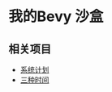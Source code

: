 # 我的Bevy 沙盒

## 相关项目

- [系统计划](https://github.com/foxzool/bevy_playground/tree/main/projects/system_runner)
- [三种时间](https://github.com/foxzool/bevy_playground/tree/main/projects/three_time)